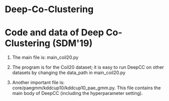 # Deep-Co-Clustering
Code and data of Deep Co-Clustering (SDM'19)
=============================================

1. The main file is: main_coil20.py

2. The program is for the Coil20 dataset; it is easy to run DeepCC on other datasets by changing the data_path in main_coil20.py

3. Another important file is: core/paegmm/kddcup10/kddcup10_pae_gmm.py. This file contains the main body of DeepCC (including the hyperparameter setting).
